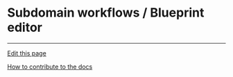 # Subdomain workflows / Blueprint editor

---
[Edit this page](https://github.com/saascade/platform.saascade.com/edit/main/Hub/Organizations/Projects/Design/SubdomainWorkflows/README.md)

[How to contribute to the docs](../../../../../General/HowToContribute/README.md)
